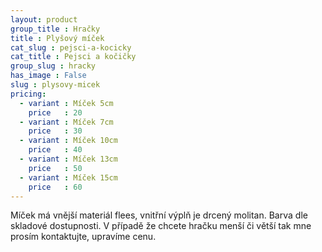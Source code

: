 ```yaml
---
layout: product
group_title : Hračky
title : Plyšový míček
cat_slug : pejsci-a-kocicky
cat_title : Pejsci a kočičky
group_slug : hracky
has_image : False
slug : plysovy-micek
pricing:
  - variant : Míček 5cm
    price   : 20
  - variant : Míček 7cm
    price   : 30
  - variant : Míček 10cm
    price   : 40
  - variant : Míček 13cm
    price   : 50
  - variant : Míček 15cm
    price   : 60
---
```


Míček má vnější materiál flees, vnitřní výplň je drcený molitan. Barva dle skladové dostupnosti.  V případě že chcete hračku menší či větší tak mne prosím kontaktujte, upravíme cenu.

